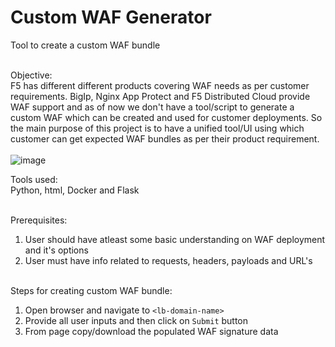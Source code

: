 # Custom WAF Generator
Tool to create a custom WAF bundle
<br><br>

Objective:<br>
F5 has different different products covering WAF needs as per customer requirements. BigIp, Nginx App Protect and F5 Distributed Cloud provide WAF support and as of now
we don't have a tool/script to generate a custom WAF which can be created and used for customer deployments. So the main purpose of this project is to have a unified
tool/UI using which customer can get expected WAF bundles as per their product requirement.
<br><br>
![image](https://user-images.githubusercontent.com/6093830/221205137-978631fa-01fe-4253-be5b-088ad85a98cf.png)

Tools used:<br>
Python, html, Docker and Flask
<br><br>

Prerequisites:
1. User should have atleast some basic understanding on WAF deployment and it's options
2. User must have info related to requests, headers, payloads and URL's
<br><br>

Steps for creating custom WAF bundle:
1. Open browser and navigate to `<lb-domain-name>`
2. Provide all user inputs and then click on `Submit` button 
3. From page copy/download the populated WAF signature data
